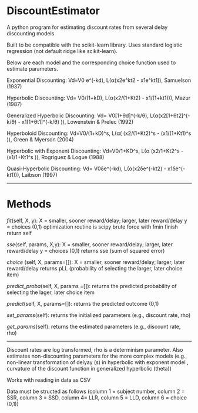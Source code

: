 # DiscountEstimator
A python program for estimating discount rates from several delay discounting models

Built to be compatible with the scikit-learn library. Uses standard logistic regression (not default ridge like scikit-learn).

Below are each model and the corresponding choice function used to estimate parameters.

Exponential Discounting: Vd=V0 e^(-kd), L(α(x2e^kt2 - x1e^kt1)), Samuelson (1937)

Hyperbolic Discounting: Vd=  V0/(1+kD), L(α(x2/(1+Kt2) - x1/(1+kt1))), Mazur (1987)

Generalized Hyperbolic Discounting: Vd= V0[1+θd]^(-k/θ), L(α(x2[1+θt2]^(-k/θ) - x1[1+θt1]^(-k/θ) )), Lowenstein & Prelec (1992)

Hyperboloid Discounting: Vd=V0/(1+kD)^s, L(α( (x2/(1+Kt2)^s - (x1/(1+Kt1)^s )), Green & Myerson (2004)

Hyperbolic with Exponent Discounting: Vd=V0/1+KD^s, L(α (x2/1+Kt2^s -(x1/1+Kt1^s )), Rogriguez & Logue (1988)

Quasi-Hyperbolic Discounting: Vd= V0δe^(-kd), L(α(x2δe^(-kt2) - x1δe^(-kt1))), Laibson (1997)

-----------------------------------------------------------------------------------------------------------

# Methods

*fit*(self, X, y):
  X = smaller, sooner reward/delay; larger, later reward/delay
  y = choices (0,1)
  optimization routine is scipy brute force with fmin finish
  return self
 
*sse*(self, params, X,y):
X = smaller, sooner reward/delay; larger, later reward/delay
y = choices (0,1)
returns sse (sum of squared error)

*choice* (self, X, params=[]):
X = smaller, sooner reward/delay; larger, later reward/delay
returns pLL (probability of selecting the larger, later choice item)

*predict_proba*(self, X, params =[]):
returns the predicted probability of selecting the lager, later choice item

*predict*(self, X, params=[]):
returns the predicted outcome (0,1)

*set_params*(self):
returns the initialized parameters (e.g., discount rate, rho)

*get_params*(self):
returns the estimated parameters (e.g., discount rate, rho)

----------------------------------------------------------------------------------------------------------------------------------------

Discount rates are log transformed, rho is a determinism parameter. Also estimates non-discounting parameters for the more complex models (e.g., non-linear transformation of delyay (s) in hyperbolic with exponent model , curvature of the discount function in generalized hyperbolic (theta))

Works with reading in data as CSV

Data must be structed as follows (column 1 = subject number, column 2 = SSR, column 3 = SSD, column 4= LLR, column 5 = LLD, column 6 = choice (0,1))
